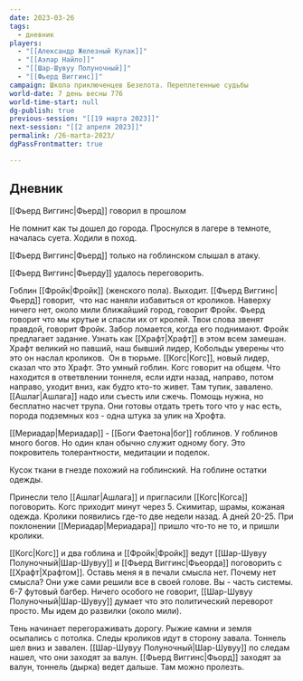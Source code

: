 ```yaml
---
date: 2023-03-26
tags:
  - дневник
players:
  - "[[Александр Железный Кулак]]"
  - "[[Аэлар Найло]]"
  - "[[Шар-Шувуу Полуночный]]"
  - "[[Фьерд Виггинс]]"
campaign: Школа приключенцев Безелота. Переплетенные судьбы
world-date: 7 день весны 776
world-time-start: null
dg-publish: true
previous-session: "[[19 марта 2023]]"
next-session: "[[2 апреля 2023]]"
permalink: /26-marta-2023/
dgPassFrontmatter: true

---
```



## Дневник

[[Фьерд Виггинс\|Фьерд]] говорил в прошлом

Не помнит как ты дошел до города. Проснулся в лагере в темноте, началась суета. Ходили в поход.

[[Фьерд Виггинс\|Фьерд]] только на гоблинском слышал в атаку.

[[Фьерд Виггинс\|Фьерду]] удалось переговорить.

Гоблин [[Фройк\|Фройк]] (женского пола). Выходит. [[Фьерд Виггинс\|Фьерд]] говорит,  что нас наняли избавиться от кроликов. Наверху ничего нет, около мили ближайший город, говорит Фройк. Фьерд говорит что мы крутые и спасли их от кролей. Твои слова звенят правдой, говорит Фройк. Забор ломается, когда его поднимают. Фройк предлагает задание. Узнать как [[Храфт\|Храфт]] в этом всем замешан. Храфт великий но павший, наш бывший лидер, Кобольды уверены что это он наслал кроликов.  Он в тюрьме. [[Когс\|Когс]], новый лидер, сказал что это Храфт. Это умный гоблин. Когс говорит на общем. Что находится в ответвлении тоннеля, если идти назад, направо, потом направо, уходит вниз, как будто кто-то живет. Там тупик, завалено. [[Ашлаг\|Ашлага]] надо или съесть или сжечь. Помощь нужна, но бесплатно насчет трупа. Они готовы отдать треть того что у нас есть, порода подземных коз - одна штука за улик на Хрофта.

[[Мериадар\|Мериадар]] - [[Боги Фаетона\|бог]] гоблинов. У гоблинов много богов. Но один клан обычно служит одному богу. Это покровитель толерантности, медитации и поделок.

Кусок ткани в гнезде похожий на гоблинский. На гоблине остатки одежды.

Принесли тело [[Ашлаг\|Ашлага]] и пригласили [[Когс\|Когса]] поговорить. Когс приходит минут через 5. Скимитар, шрамы, кожаная одежда. Кролики появились где-то две недели назад. А дней 20-25. При поклонении [[Мериадар\|Мериадара]] пришло что-то не то, и пришли кролики.

[[Когс\|Когс]] и два гоблина и [[Фройк\|Фройк]] ведут [[Шар-Шувуу Полуночный\|Шар-Шувуу]] и [[Фьерд Виггинс\|Фьеорда]] поговорить с [[Храфт\|Храфтом]]. Оставь меня я в печали смысла нет. Почему нет смысла? Они уже сами решили все в своей голове. Вы - часть системы. 6-7 футовый багбер. Ничего особого не говорит, [[Шар-Шувуу Полуночный\|Шар-Шувуу]] думает что это политический переворот просто. Мы идем до развилки (около мили).

Тень начинает перегораживать дорогу. Рыжие камни и земля осыпались с потолка. Следы кроликов идут в сторону завала. Тоннель шел вниз и завален. [[Шар-Шувуу Полуночный\|Шар-Шувуу]] по следам нашел, что они заходят за валун. [[Фьерд Виггинс\|Фьорд]] заходят за валун, тоннель (дырка) ведет дальше. Там можно пролезть.